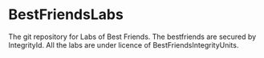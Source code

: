 # BestFriendsLabs
The git repository for Labs of Best Friends.
The bestfriends are secured by IntegrityId.
All the labs are under licence of BestFriendsIntegrityUnits.
